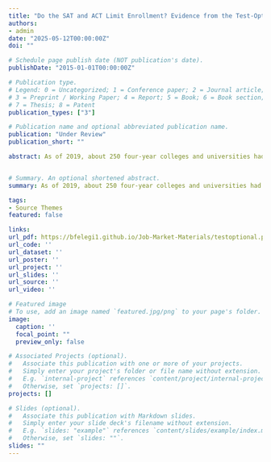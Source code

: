 ```yaml
---
title: "Do the SAT and ACT Limit Enrollment? Evidence from the Test-Optional Movement"
authors:
- admin
date: "2025-05-12T00:00:00Z"
doi: ""

# Schedule page publish date (NOT publication's date).
publishDate: "2015-01-01T00:00:00Z"

# Publication type.
# Legend: 0 = Uncategorized; 1 = Conference paper; 2 = Journal article;
# 3 = Preprint / Working Paper; 4 = Report; 5 = Book; 6 = Book section;
# 7 = Thesis; 8 = Patent
publication_types: ["3"]

# Publication name and optional abbreviated publication name.
publication: "Under Review"
publication_short: ""

abstract: As of 2019, about 250 four-year colleges and universities had adopted a test-optional application procedure that allowed students to apply for admission without submitting an SAT or ACT score. Many schools adopted this procedure to encourage greater racial and socioeconomic diversity among admitted students. Unfortunately, we know little about the impact of test- optional policies. In this paper, I use a difference-in-differences design to examine the impact of this reform on schools that adopted the policies between 2005 and 2014. Compared to schools that did not switch, test-optional schools witnessed an 18.2 log point increase in the number of minority enrollments and a 10.2 log point increase in the number of Pell Grant students. I also show that test-optional policies affect financial aid disbursements. After switching, schools experienced an increase in the number of students receiving institutional grant aid, but decreases in the average aid granted. Schools offset the decrease in grant aid by increasing the availability of institutional loans. These results take on heightened importance as nearly 800 additional four- year college and universities adopted these policies in response to the COVID-19 pandemic.


# Summary. An optional shortened abstract.
summary: As of 2019, about 250 four-year colleges and universities had adopted a test-optional application procedure that allowed students to apply for admission without submitting an SAT or ACT score. Many schools adopted this procedure to encourage greater racial and socioeconomic diversity among admitted students. Unfortunately, we know little about the impact of test- optional policies. In this paper, I use a difference-in-differences design to examine the impact of this reform on schools that adopted the policies between 2005 and 2014. Compared to schools that did not switch, test-optional schools witnessed an 18.2 log point increase in the number of minority enrollments and a 10.2 log point increase in the number of Pell Grant students. I also show that test-optional policies affect financial aid disbursements. After switching, schools experienced an increase in the number of students receiving institutional grant aid, but decreases in the average aid granted. Schools offset the decrease in grant aid by increasing the availability of institutional loans. These results take on heightened importance as nearly 800 additional four- year college and universities adopted these policies in response to the COVID-19 pandemic.

tags:
- Source Themes
featured: false

links:
url_pdf: https://bfelegi1.github.io/Job-Market-Materials/testoptional.pdf
url_code: ''
url_dataset: ''
url_poster: ''
url_project: ''
url_slides: ''
url_source: ''
url_video: ''

# Featured image
# To use, add an image named `featured.jpg/png` to your page's folder. 
image:
  caption: ''
  focal_point: ""
  preview_only: false

# Associated Projects (optional).
#   Associate this publication with one or more of your projects.
#   Simply enter your project's folder or file name without extension.
#   E.g. `internal-project` references `content/project/internal-project/index.md`.
#   Otherwise, set `projects: []`.
projects: []

# Slides (optional).
#   Associate this publication with Markdown slides.
#   Simply enter your slide deck's filename without extension.
#   E.g. `slides: "example"` references `content/slides/example/index.md`.
#   Otherwise, set `slides: ""`.
slides: ""
---
```

